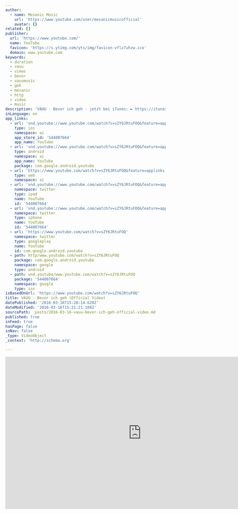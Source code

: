 ```yaml
---
author:
  - name: Mesanic Music
    url: 'https://www.youtube.com/user/mesanicmusicofficial'
    avatar: {}
related: []
publisher:
  url: 'https://www.youtube.com/'
  name: YouTube
  favicon: 'https://s.ytimg.com/yts/img/favicon-vflz7uhzw.ico'
  domain: www.youtube.com
keywords:
  - duration
  - vauu
  - views
  - bevor
  - vauumusic
  - geh
  - mesanic
  - http
  - video
  - music
description: 'VAUU - Bevor ich geh - jetzt bei iTunes: ► https://itunes.apple.com/de/album/heile-welt/id1023673654 Die Single "Bevor ich geh" ist ab sofort auf allen gängigen Downloadportalen erhältlich! VAUU folgen auf: ► Facebook: http://www.facebook.com/vauumusic ► Twitter: http://www.twitter.com/vauumusic ► Instagram: http://instagram.com/vauumusic http://www.vauumusic.de No Drama: http://on.fb.me/1NRz1Bd Label: http://www.mesanicmusic.com Vertrieb: http://www.grooveattack.com (c) 2015 Mesanic Music. All Rights Reserved.'
inLanguage: en
app_links:
  - url: 'vnd.youtube://www.youtube.com/watch?v=sZY6JRtuFOQ&feature=applinks'
    type: ios
    namespace: ai
    app_store_id: '544007664'
    app_name: YouTube
  - url: 'vnd.youtube://www.youtube.com/watch?v=sZY6JRtuFOQ&feature=applinks'
    type: android
    namespace: ai
    app_name: YouTube
    package: com.google.android.youtube
  - url: 'https://www.youtube.com/watch?v=sZY6JRtuFOQ&feature=applinks'
    type: web
    namespace: ai
  - url: 'vnd.youtube://www.youtube.com/watch?v=sZY6JRtuFOQ&feature=applinks'
    namespace: twitter
    type: ipad
    name: YouTube
    id: '544007664'
  - url: 'vnd.youtube://www.youtube.com/watch?v=sZY6JRtuFOQ&feature=applinks'
    namespace: twitter
    type: iphone
    name: YouTube
    id: '544007664'
  - url: 'https://www.youtube.com/watch?v=sZY6JRtuFOQ'
    namespace: twitter
    type: googleplay
    name: YouTube
    id: com.google.android.youtube
  - path: http/www.youtube.com/watch?v=sZY6JRtuFOQ
    package: com.google.android.youtube
    namespace: google
    type: android
  - path: vnd.youtube/www.youtube.com/watch?v=sZY6JRtuFOQ
    package: '544007664'
    namespace: google
    type: ios
isBasedOnUrl: 'https://www.youtube.com/watch?v=sZY6JRtuFOQ'
title: VAUU - Bevor ich geh (Official Video)
datePublished: '2016-03-16T15:28:14.620Z'
dateModified: '2016-03-16T15:21:21.108Z'
sourcePath: _posts/2016-03-16-vauu-bevor-ich-geh-official-video.md
published: true
inFeed: true
hasPage: false
inNav: false
_type: VideoObject
_context: 'http://schema.org'

---
```

<iframe src="https://cdn.embedly.com/widgets/media.html?src=https%3A%2F%2Fwww.youtube.com%2Fembed%2FsZY6JRtuFOQ%3Ffeature%3Doembed&amp;url=https%3A%2F%2Fwww.youtube.com%2Fwatch%3Fv%3DsZY6JRtuFOQ&amp;image=https%3A%2F%2Fi.ytimg.com%2Fvi%2FsZY6JRtuFOQ%2Fhqdefault.jpg&amp;key=b7d04c9b404c499eba89ee7072e1c4f7&amp;type=text%2Fhtml&amp;schema=youtube" width="854" height="480" scrolling="no" frameborder="0" allowfullscreen="allowfullscreen" style=""></iframe>